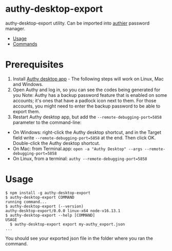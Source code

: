 # authy-desktop-export

authy-desktop-export utility. Can be imported into [authier](authier.pm) password manager.

<!-- toc -->

- [Usage](#usage)
- [Commands](#commands)
<!-- tocstop -->

# Prerequisites

1. Install [Authy desktop app](https://authy.com/download/) - The following steps will work on Linux, Mac and Windows.
2. Open Authy and log in, so you can see the codes being generated for you
   Note: Authy has a backup password feature that is enabled on some accounts; it's ones that have a padlock icon next to them. For those accounts, you might need to enter the backup password to be able to export them.
3. Restart Authy desktop app, but add the `--remote-debugging-port=5858` parameter to the command-line:

- On Windows: right-click the Authy desktop shortcut, and in the Target field write `--remote-debugging-port=5858` at the end. Then click OK. Double-click the Authy desktop shortcut.
- On Mac: from Terminal.app: `open -a "Authy Desktop" --args --remote-debugging-port=5858`
- On Linux, from a terminal: `authy --remote-debugging-port=5858`

# Usage

<!-- usage -->

```sh-session
$ npm install -g authy-desktop-export
$ authy-desktop-export COMMAND
running command...
$ authy-desktop-export (--version)
authy-desktop-export/0.0.0 linux-x64 node-v16.13.1
$ authy-desktop-export --help [COMMAND]
USAGE
  $ authy-desktop-export export my-authy_export.json
...
```

<!-- usagestop -->

You should see your exported json file in the folder where you ran the command.
